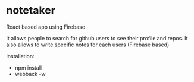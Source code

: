 # notetaker
React based app using Firebase

It allows people to search for github users to see their profile and repos. 
It also allows to write specific notes for each users (Firebase based)

Installation:

- npm install
- webback -w


